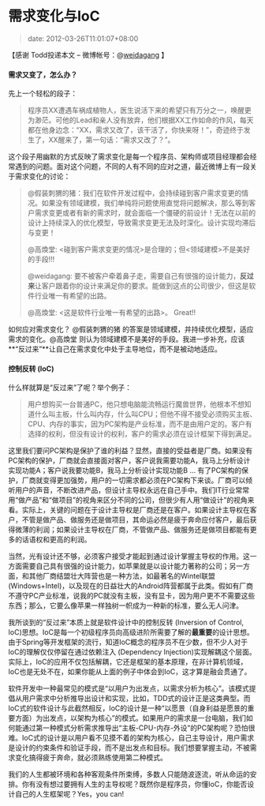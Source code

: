 # 需求变化与IoC
>date: 2012-03-26T11:01:07+08:00


【感谢 Todd投递本文 – 微博帐号：@[weidagang](http://weibo.com/weidagang "weidagang") 】


#### 需求又变了，怎么办？


先上一个轻松的段子：



> 程序员XX遭遇车祸成植物人，医生说活下来的希望只有万分之一，唤醒更为渺茫。可他的Lead和亲人没有放弃，他们根据XX工作如命的作风，每天都在他身边念：“XX，需求又改了，该干活了，你快来呀！”，奇迹终于发生了，XX醒来了，第一句话：“需求又改了？”。
> 
> 


这个段子用幽默的方式反映了需求变化是每一个程序员、架构师或项目经理都会经常遇到的问题。面对这个问题，不同的人有不同的应对之道，最近微博上有一段关于需求变化的讨论：



> @假装刺猬的猪：我们在软件开发过程中，会持续碰到客户需求变更的情况。如果没有领域建模，我们单纯将问题使用直觉将问题解决，那么等到客户需求变更或者有新的需求时，就会面临一个僵硬的前设计！无法在以前的设计上持续深入的优化模型，导致需求变更无法及时深化。设计实现均滞后与变更！
> 
> 
> @高煥堂: <碰到客户需求变更的情况>是合理的；但<领域建模>不是美好的手段!!!
> 
> 
> @weidagang: 要不被客户牵着鼻子走，需要自己有很强的设计能力，**反过来**让客户跟着你的设计来满足你的要求。能做到这点的公司很少，但这是软件行业唯一有希望的出路。
> 
> 
> @高煥堂: <这是软件行业唯一有希望的出路>。 Great!!
> 
> 


如何应对需求变化？ @假装刺猬的猪 的答案是领域建模，并持续优化模型，适应需求的变化。@高煥堂 则认为领域建模不是美好的手段。我进一步补充，应该**“反过来”**让自己在需求变化中处于主导地位，而不是被动地适应。



#### 控制反转 (IoC)


什么样就算是“反过来”了呢？举个例子：



> 用户想购买一台普通PC，他只想电脑能流畅运行魔兽世界，他根本不想知道什么叫主板，什么叫内存，什么叫CPU；但他不得不接受必须购买主板、CPU、内存的事实，因为PC架构是产业标准，而不是由用户定的。客户有选择的权利，但没有设计的权利，客户的需求必须在设计框架下得到满足。
> 
> 


这里我们要问PC架构是保护了谁的利益？显然，直接的受益者是厂商。如果没有PC架构的保护，厂商就会直接面对客户，客户说我需要功能A，我马上分析设计实现功能A；客户说我要功能B，我马上分析设计实现功能B … 有了PC架构的保护，厂商就变得更加强势，用户的一切需求都必须在PC架构下来谈。厂商可以倾听用户的声音，不断改进产品，但设计主导权永远在自己手中。我们IT行业常常用“做产品”和“做项目”的视角来区分不同的公司，但很少有人用“做设计”的视角来看。实际上，关键的问题在于设计主导权是厂商还是在客户。如果设计主导权在客户，不管是做产品、做服务还是做项目，其命运必然是疲于奔命应付客户，最后获得微薄的利润；如果设计主导权在厂商，不管做产品、做服务还是做项目都能有更多的话语权和更高的利润。


当然，光有设计还不够，必须客户接受才能起到通过设计掌握主导权的作用。这一方面需要自己具有很强的设计能力，如苹果就是以设计能力著称的公司；另一方面，和其他厂商结盟壮大阵营也是一种方法，如最著名的Wintel联盟(Windows+Intel)，以及现在的日益壮大的Android阵营都属于此类。假如有厂商不遵守PC产业标准，说我的PC就没有主板，没有显卡，因为用户更不不需要这些东西；那么，它要么像苹果一样独树一帜成为一种新的标准，要么无人问津。


我所谈到的“反过来”本质上就是软件设计中的控制反转 (Inversion of Control, IoC)思想。IoC是每一个初级程序员向高级进阶所需要了解的**最重要**的设计思想。由于Spring等开发框架的流行，知道IoC概念的程序员不在少数，但不少人对于IoC的理解仅仅停留在通过依赖注入 (Dependency Injection)实现解耦这个层面。实际上，IoC的应用不仅包括解耦，它还是框架的基本原理，在非计算机领域，IoC也是无处不在，如果你能从上面的例子中体会到IoC，这才算是融会贯通了。


软件开发中一种最常见的模式是“以用户为出发点，以需求分析为核心”。该模式提倡从用户需求中分析推导出设计和实现，比如，TDD式的设计正是这类典型。而IoC式的软件设计与此截然相反，IoC的设计是一种“以愿景（自身利益是愿景的重要方面）为出发点，以架构为核心”的模式。如果用户的需求是一台电脑，我们如何能通过第一种模式分析需求推导出“主板-CPU-内存-外设”的PC架构呢？恐怕很难。IoC式的设计是以用户看不见摸不着的架构为核心，自己主导设计，用户需求是设计的约束条件和验证手段，而不是出发点和目标。我们想要掌握主动，不被需求变化搞得疲于奔命，就必须熟练使用第二种模式。


我们的人生都被环境和各种客观条件所束缚，多数人只能随波逐流，听从命运的安排。你有没有想过要拥有人生的主导权呢？既然你是程序员，你懂IoC，你能否设计自己的人生框架呢？Yes，you can!


